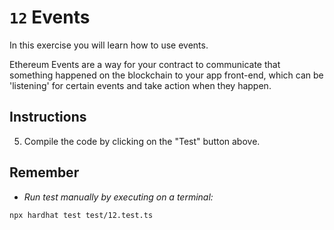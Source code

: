 # `12` Events

In this exercise you will learn how to use events.

Ethereum Events are a way for your contract to communicate that something happened on the blockchain to your app front-end, which can be 'listening' for certain events and take action when they happen.

## Instructions

5. Compile the code by clicking on the "Test" button above.

## Remember

- _Run test manually by executing on a terminal:_

```shell
npx hardhat test test/12.test.ts
```
